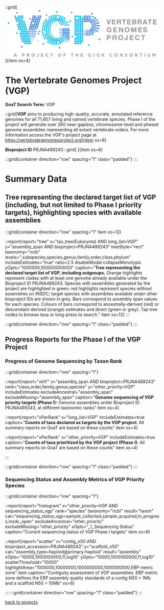 ::grid[![GoaT](/static/images/VGP_logo.png)]{item xs=4}

# The Vertebrate Genomes Project (VGP)

**GoaT Search Term:** VGP

::grid[**VGP** aims to producing high-quality, accurate, annotated reference genomes for all 71,657 living and named vertebrate species. Phase I of the project will generate over 260 near-gapless, chromosome-level and phased genome assemblies representing all extant vertebrate orders. For more information access the VGP's project page at https://vertebrategenomesproject.org]{item xs=8}

**Bioproject ID** PRJNA489243
::grid[ ]{item xs=6}

:::grid{container direction="row" spacing="1" class="padded"}
:::

# Summary Data

## Tree representing the declared target list of VGP (including, but not limited to Phase I priority targets), highlighting species with available assemblies

:::grid{container direction="row" spacing="1" item xs=12}

::report{report="tree" x="tax_tree(Eukaryota) AND long_list=VGP" y="assembly_span AND bioproject=PRJNA489243" treeStyle="rect" taxonomy="ncbi" levels=",subspecies,species,genus,family,order,class,phylum" includeEstimates="true" ratio=2.5 disableModal collapseMonotypic yOpts="1000000,100000000000" caption="**Tree representing the declared target list of VGP, including outgroups.** Orange highlights represent clades with at least one genome already available under the Bioproject ID PRJNA489243. Species with assemblies generated by the project are highlighted in green; red highlights represent species without assemblies on INSDC; target species with assemblies available under other bioproject IDs are shown in grey. Bars correspond to assembly span values for each species. Colours of bars correspond to ancestrally-derived (red) or descendant-derived (orange) estimates and direct (green or grey). Tap tree nodes to browse taxa or long-press to search." item xs=12}
:::

:::grid{container direction="row" spacing="1" class="padded"}
:::

## Progress Reports for the Phase I of the VGP Project

### Progress of Genome Sequencing by Taxon Rank

:::grid{container direction="row" spacing="1"}

::report{report="xInY" x="assembly_span AND bioproject=PRJNA489243" rank="class,order,family,genus,species" y="other_priority=VGP" includeEstimates excludeAncestral="assembly_span" excludeMissing="assembly_span" caption="**Genome sequencing of VGP priority targets (Phase I):** Genome assemblies under Bioproject ID PRJNA489243, at different taxonomic ranks" item xs=4}

::report{report="xPerRank" x="long_list=VGP" includeEstimates=true caption="**Counts of taxa declared as targets by the VGP project**: All summary reports on GoaT are based on these counts" item xs=4}

::report{report="xPerRank" x="other_priority=VGP" includeEstimates=true caption="**Counts of taxa prioritized by the VGP project (Phase I)**: All summary reports on GoaT are based on these counts" item xs=4}

:::

:::grid{container direction="row" spacing="1" class="padded"}
:::

### Sequencing Status and Assembly Metrics of VGP Priority Species

:::grid{container direction="row" spacing="1"}

::report{report="histogram" x="other_priority=VGP AND sequencing_status_vgp" rank="species" taxonomy="ncbi" result="taxon" cat="sequencing_status_vgp=sample_collected,sample_acquired,in_progress,insdc_open" excludeAncestral="other_priority" excludeMissing="other_priority" xOpts=",,1,,Sequencing Status" caption="Current sequencing status of VGP Phase I targets" item xs=6}

::report{report="scatter" x="contig_n50 AND bioproject_accession=PRJNA489243" y="scaffold_n50" cat="assembly_type=haploid@primary-haploid" result="assembly" xOpts="10000,1000000000,11,log10" yOpts="10000,1000000000,11,log10" scatterThreshold="10000" highlightArea="1000000,10000000,1000000000,1000000000,EBP metric zone" item caption="Contiguity assessment of VGP assemblies. EBP metric zone defines the EBP assembly quality standards of a contig N50 > 1Mb and a scaffold N50 > 10Mb" xs=6}

:::
:::grid{container direction="row" spacing="1" class="padded"}
:::

[back to projects](/projects)
